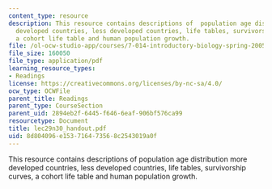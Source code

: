 ```yaml
---
content_type: resource
description: This resource contains descriptions of  population age distribution more
  developed countries, less developed countries, life tables, survivorship curves,
  a cohort life table and human population growth.
file: /ol-ocw-studio-app/courses/7-014-introductory-biology-spring-2005/8d804096e153716473568c2543019a0f_lec29n30_handout.pdf
file_size: 160050
file_type: application/pdf
learning_resource_types:
- Readings
license: https://creativecommons.org/licenses/by-nc-sa/4.0/
ocw_type: OCWFile
parent_title: Readings
parent_type: CourseSection
parent_uid: 2894eb2f-6445-f646-6eaf-906bf576ca99
resourcetype: Document
title: lec29n30_handout.pdf
uid: 8d804096-e153-7164-7356-8c2543019a0f
---
```

This resource contains descriptions of  population age distribution more developed countries, less developed countries, life tables, survivorship curves, a cohort life table and human population growth.